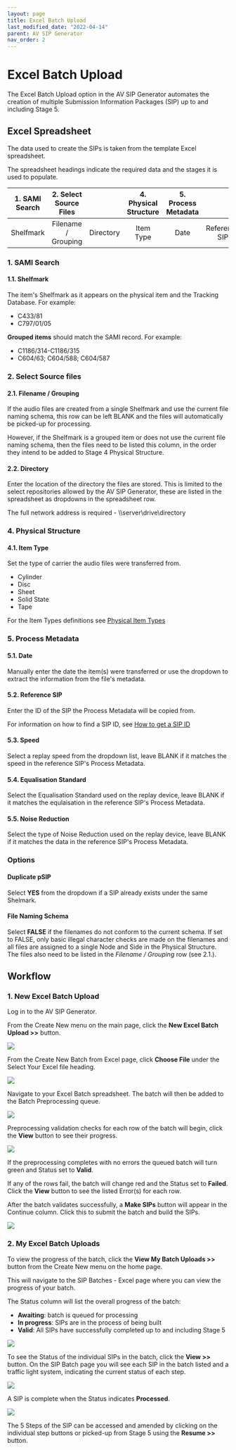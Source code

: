 ```yaml
---
layout: page
title: Excel Batch Upload
last_modified_date: "2022-04-14"
parent: AV SIP Generator
nav_order: 2
---
```


# Excel Batch Upload

The Excel Batch Upload option in the AV SIP Generator automates the creation of multiple Submission Information Packages (SIP) up to and including Stage 5.

## Excel Spreadsheet

The data used to create the SIPs is taken from the template Excel spreadsheet.
<!--- attach spreadsheet --->

The spreadsheet headings indicate the required data and the stages it is used to populate.

| 1. SAMI Search | 2. Select Source Files || 4. Physical Structure | 5. Process Metadata ||||| Options ||
| :---: | :---: | :---: | :---: | :---: | :---: | :---: | :---: | :---: | :---: | :---:
| Shelfmark | Filename / Grouping | Directory | Item Type | Date | Reference SIP | Speed | Equalisation Standard | Noise Reduction | Duplicate pSIP | File Naming Schema |

### 1. SAMI Search
#### 1.1. Shelfmark
The item's Shelfmark as it appears on the physical item and the Tracking Database.  For example:

* C433/81
* C797/01/05

**Grouped items** should match the SAMI record. For example:

* C1186/314-C1186/315
* C604/63; C604/588; C604/587

### 2. Select Source files
#### 2.1. Filename / Grouping
If the audio files are created from a single Shelfmark and use the current file naming schema, this row can be left BLANK and the files will automatically be picked-up for processing.

However, if the Shelfmark is a grouped item or does not use the current file naming schema, then the files need to be listed this column, in the order they intend to be added to Stage 4 Physical Structure.

#### 2.2. Directory
Enter the location of the directory the files are stored.  This is limited to the select repositories allowed by the AV SIP Generator, these are listed in the spreadsheet as dropdowns in the spreadsheet row.

The full network address is required - \\\server\drive\directory

### 4. Physical Structure
#### 4.1. Item Type
Set the type of carrier the audio files were transferred from.
* Cylinder
* Disc
* Sheet
* Solid State
* Tape

For the Item Types definitions see [Physical Item Types](/link/)
<!--- write page and set link --->

### 5. Process Metadata
#### 5.1. Date
Manually enter the date the item(s) were transferred or use the dropdown to extract the information from the file's metadata.

#### 5.2. Reference SIP
Enter the ID of the SIP the Process Metadata will be copied from.

For information on how to find a SIP ID, see [How to get a SIP ID](/link/)
<!-- write page and set link --->

#### 5.3. Speed
Select a replay speed from the dropdown list, leave BLANK if it matches the speed in the reference SIP's Process Metadata.

#### 5.4. Equalisation Standard
Select the Equalisation Standard used on the replay device, leave BLANK if it matches the equlaisation in the reference SIP's Process Metadata.

#### 5.5. Noise Reduction
Select the type of Noise Reduction used on the replay device, leave BLANK if it matches the data in the reference SIP's Process Metadata.

### Options
#### Duplicate pSIP
Select **YES** from the dropdown if a SIP already exists under the same Shelmark.  
#### File Naming Schema
Select **FALSE** if the filenames do not conform to the current schema.  If set to FALSE, only basic illegal character checks are made on the filenames and all files are assigned to a single Node and Side in the Physical Structure.  The files also need to be listed in the _Filename / Grouping_ row (see 2.1.).

## Workflow
### 1. New Excel Batch Upload
Log in to the AV SIP Generator.

From the Create New menu on the main page, click the **New Excel Batch Upload >>** button.

<img src="{{ site.baseurl }}/assets/images/excel_batch_upload/1_new_batch_excel_upload.png">

From the Create New Batch from Excel page, click **Choose File** under the Select Your Excel file heading.

<img src="{{ site.baseurl }}/assets/images/excel_batch_upload/2_choose_file.png">

Navigate to your Excel Batch spreadsheet.
The batch will then be added to the Batch Preprocessing queue.  

<img src="{{ site.baseurl }}/assets/images/excel_batch_upload/3_batches_preprocessing.png">

Preprocessing validation checks for each row of the batch will begin, click the **View** button to see their progress.

<img src="{{ site.baseurl }}/assets/images/excel_batch_upload/4_preprocessing.png">

If the preprocessing completes with no errors the queued batch will turn green and Status set to **Valid**.

If any of the rows fail, the batch will change red and the Status set to **Failed**.  Click the **View** button to see the listed Error(s) for each row.    

After the batch validates successfully, a **Make SIPs** button will appear in the Continue column.  Click this to submit the batch and build the SIPs.

<img src="{{ site.baseurl }}/assets/images/excel_batch_upload/5_make_sips.png">

### 2. My Excel Batch Uploads
To view the progress of the batch, click the **View My Batch Uploads >>** button from the Create New menu on the home page.

This will navigate to the SIP Batches - Excel page where you can view the progress of your batch.

The Status column will list the overall progress of the batch:

* **Awaiting**: batch is queued for processing
* **In progress**: SIPs are in the process of being built
* **Valid**: All SIPs have successfully completed up to and including Stage 5

<img src="{{ site.baseurl }}/assets/images/excel_batch_upload/6_batches_processing.png">

To see the Status of the individual SIPs in the batch, click the **View >>** button.  On the SIP Batch page you will see each SIP in the batch listed and a traffic light system, indicating the current status of each step.  

<img src="{{ site.baseurl }}/assets/images/excel_batch_upload/7_sips_processing.png">

A SIP is complete when the Status indicates **Processed**.

<img src="{{ site.baseurl }}/assets/images/excel_batch_upload/8_sips_processed.png">

The 5 Steps of the SIP can be accessed and amended by clicking on the individual step buttons or picked-up from Stage 5 using the **Resume >>** button.  
